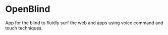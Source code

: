# OpenBlind
App for the blind to fluidly surf the web and apps using voice command and touch techniques. 
